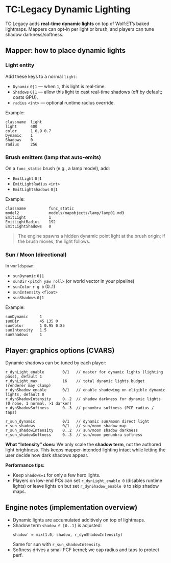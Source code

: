 # TC:Legacy Dynamic Lighting

TC:Legacy adds **real-time dynamic lights** on top of Wolf:ET’s baked lightmaps. Mappers can opt-in per light or brush, and players can tune shadow darkness/softness.

## Mapper: how to place dynamic lights

### Light entity
Add these keys to a normal `light`:
- `Dynamic` `0|1` — when `1`, this light is real-time.
- `Shadows` `0|1` — allow this light to cast real-time shadows (off by default; costs GPU).
- `radius` `<int>` — optional runtime radius override.

Example:
```
classname  light
light      400
color      1 0.9 0.7
Dynamic    1
Shadows    0
radius     256
```

### Brush emitters (lamp that auto-emits)
On a `func_static` brush (e.g., a lamp model), add:
- `EmitLight` `0|1`
- `EmitLightRadius` `<int>`
- `EmitLightShadows` `0|1`

Example:
```
classname          func_static
model2             models/mapobjects/lamp/lamp01.md3
EmitLight          1
EmitLightRadius    192
EmitLightShadows   0
```

> The engine spawns a hidden dynamic point light at the brush origin; if the brush moves, the light follows.

### Sun / Moon (directional)
In `worldspawn`:
- `sunDynamic` `0|1`
- `sunDir` `<pitch yaw roll>` (or world vector in your pipeline)
- `sunColor` `r g b` (0..1)
- `sunIntensity` `<float>`
- `sunShadows` `0|1`

Example:
```
sunDynamic     1
sunDir         45 135 0
sunColor       1 0.95 0.85
sunIntensity   1.5
sunShadows     1
```

## Player: graphics options (CVARS)

Dynamic shadows can be tuned by each player:

```
r_dynLight_enable        0/1   // master for dynamic lights (lighting pass), default 1
r_dynLight_max           16    // total dynamic lights budget (renderer may clamp)
r_dynShadow_enable       0/1   // enable shadowing on eligible dynamic lights, default 0
r_dynShadowIntensity     0..2  // shadow darkness for dynamic lights (0 none, 1 normal, >1 darker)
r_dynShadowSoftness      0..3  // penumbra softness (PCF radius / taps)

r_sun_dynamic            0/1   // dynamic sun/moon direct light
r_sun_shadows            0/1   // sun/moon shadow map
r_sun_shadowIntensity    0..2  // sun/moon shadow darkness
r_sun_shadowSoftness     0..3  // sun/moon penumbra softness
```

**What “Intensity” does:** We only scale the **shadow term**, not the authored light brightness. This keeps mapper-intended lighting intact while letting the user decide how dark shadows appear.

**Performance tips:**  
- Keep `Shadows=1` for only a few hero lights.  
- Players on low-end PCs can set `r_dynLight_enable 0` (disables runtime lights) or leave lights on but set `r_dynShadow_enable 0` to skip shadow maps.

## Engine notes (implementation overview)
- Dynamic lights are accumulated additively on top of lightmaps.
- Shadow term `shadow ∈ [0..1]` is adjusted:
  ```
  shadow' = mix(1.0, shadow, r_dynShadowIntensity)
  ```
  Same for sun with `r_sun_shadowIntensity`.
- Softness drives a small PCF kernel; we cap radius and taps to protect perf.

